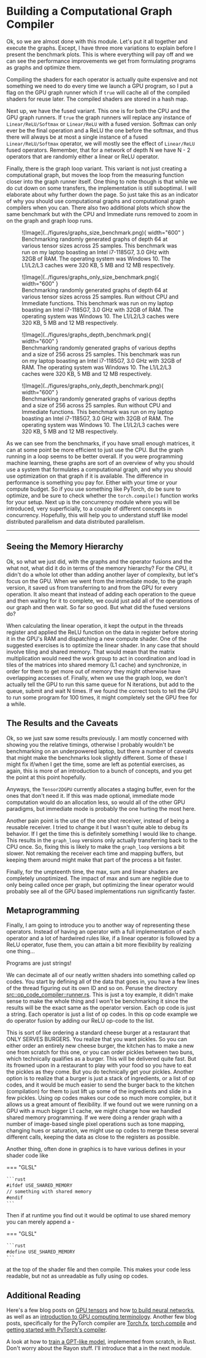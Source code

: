# Building a Computational Graph Compiler
Ok, so we are almost done with this module. Let's put it all together and execute the graphs.
Except, I have three more variations to explain before I present the benchmark plots. This is where everything
will pay off and we can see the performance improvements we get from formulating programs as graphs and
optimize them.

Compiling the shaders for each operator is actually quite expensive and not something we need to do every time
we launch a GPU program, so I put a flag on the GPU graph runner which if ```true``` will cache all of the
compiled shaders for reuse later. The compiled shaders are stored in a hash map.

Next up, we have the fused variant. This one is for both the CPU and the GPU graph runners.
If ```true``` the graph runners will replace any instance of ```Linear/ReLU/Softmax``` or ```Linear/ReLU```
with a fused version. Softmax can only ever be the final operation and a ReLU the one before the softmax,
and thus there will always be at most a single instance of a fused ```Linear/ReLU/Softmax``` operator,
we will mostly see the effect of ```Linear/ReLU``` fused operators. Remember, that for a network of depth N
we have N - 2 operators that are randomly either a linear or ReLU operator.

Finally, there is the graph loop variant. This variant is not just creating a computational graph, but
moves the loop from the measuring function closer into the graph runner itself. One thing to note though
is that while we do cut down on some transfers, the implementation is still suboptimal. I will elaborate
about why further down the page. So just take this as an indicator of why you should use computational graphs
and computational graph compilers when you can. There also two additional plots which show the same
benchmark but with the CPU and Immediate runs removed to zoom in on the graph and graph loop runs.

<figure markdown>
![Image](../figures/graphs_size_benchmark.png){ width="600" }
<figcaption>
Benchmarking randomly generated graphs of depth 64 at various tensor sizes across 25 samples.
This benchmark was run on my laptop boasting an Intel i7-1185G7, 3.0 GHz with 32GB of RAM. The operating system was
Windows 10. The L1/L2/L3 caches were 320 KB, 5 MB and 12 MB respectively.
</figcaption>
</figure>

<figure markdown>
![Image](../figures/graphs_only_size_benchmark.png){ width="600" }
<figcaption>
Benchmarking randomly generated graphs of depth 64 at various tensor sizes across 25 samples.
Run without CPU and Immediate functions.
This benchmark was run on my laptop boasting an Intel i7-1185G7, 3.0 GHz with 32GB of RAM. The operating system was
Windows 10. The L1/L2/L3 caches were 320 KB, 5 MB and 12 MB respectively.
</figcaption>
</figure>

<figure markdown>
![Image](../figures/graphs_depth_benchmark.png){ width="600" }
<figcaption>
Benchmarking randomly generated graphs of various depths and a size of 256 across 25 samples.
This benchmark was run on my laptop boasting an Intel i7-1185G7, 3.0 GHz with 32GB of RAM. The operating system was
Windows 10. The L1/L2/L3 caches were 320 KB, 5 MB and 12 MB respectively.
</figcaption>
</figure>

<figure markdown>
![Image](../figures/graphs_only_depth_benchmark.png){ width="600" }
<figcaption>
Benchmarking randomly generated graphs of various depths and a size of 256 across 25 samples.
Run without CPU and Immediate functions.
This benchmark was run on my laptop boasting an Intel i7-1185G7, 3.0 GHz with 32GB of RAM. The operating system was
Windows 10. The L1/L2/L3 caches were 320 KB, 5 MB and 12 MB respectively.
</figcaption>
</figure>

As we can see from the benchmarks, if you have small enough matrices, it can at some point be more efficient to just
use the CPU. But the graph running in a loop seems to be better overall. If you were programming machine learning,
these graphs are sort of an overview of why you should use a system that formulates a computational
graph, and why you should use optimization on that graph if it is available. The difference in performance is
something you pay for. Either with your time or your compute budget. So if you use something like PyTorch, do be sure to
optimize, and be sure to check whether the ```torch.compile()``` function works for your setup. Next up is the
concurrency module where you will be introduced, very superficially, to a couple of different concepts in
concurrency. Hopefully, this will help you to understand stuff like model distributed parallelism and data
distributed parallelism.

_________________

## Seeing the Memory Hierarchy
Ok, so what we just did, with the graphs and the operator fusions and the what not, what did it do in terms
of the memory hierarchy? For the CPU, it didn't do a whole lot other than adding another layer of complexity,
but let's focus on the GPU. When we went from the immediate mode, to the graph version, it saved us from
transferring to and from the GPU for every operation. It also meant that instead of adding each operation to the
queue and then waiting for it to complete, we could just add all of the operations of our graph and then wait.
So far so good. But what did the fused versions do?

When calculating the linear operation, it kept the output in the threads register and applied the ReLU function
on the data in register before storing it in the GPU's RAM and dispatching a new compute shader.
One of the suggested exercises is to optimize the linear shader. In any case that should involve tiling and
shared memory. That would mean that the matrix multiplication would need the work group to act in
coordination and load in tiles of the matrices into shared memory (L1 cache) and synchronize, in order for
them to get more out of memory they might otherwise have overlapping accesses of. Finally, when we use
the graph loop, we don't actually tell the GPU to run this same queue for N iterations, but add to the
queue, submit and wait N times. If we found the correct tools to tell the GPU to run some program for
100 times, it might completely set the GPU free for a while.

## The Results and the Caveats
Ok, so we just saw some results previously. I am mostly concerned with showing you the relative timings, otherwise
I probably wouldn't be benchmarking on an underpowered laptop, but there a number of caveats that might make the benchmarks
look slightly different. Some of these I might fix if/when I get the time, some are left as potential exercises,
as again, this is more of an introduction to a bunch of concepts, and you get the point at this point hopefully.

Anyways, the ```Tensor2DGPU``` currently allocates a staging buffer, even for the ones that don't need it.
If this was made optional, immediate mode computation would do an allocation less, so would all of the other
GPU paradigms, but immediate mode is probably the one hurting the most here.

Another pain point is the use of the one shot receiver, instead of being a reusable receiver. I tried to change it
but I wasn't quite able to debug its behavior. If I get the time this is definitely something I would like to
change. This results in the ```graph_loop``` versions only actually transferring back to the CPU once. So, fixing
this is likely to make the ```graph_loop``` versions a bit slower. Not remaking the receiver each time and mapping
buffers, but keeping them around might make that part of the process a bit faster.

Finally, for the umpteenth time, the max, sum and linear shaders are completely unoptimized. The impact of max and
sum are neglible due to only being called once per graph, but optimizing the linear operator would probably see
all of the GPU based implementations run significantly faster.

## Metaprogramming
Finally, I am going to introduce you to another way of representing these operators. Instead of having an
operator with a full implementation of each operator and a lot of hardwired rules like, if a
linear operator is followed by a ReLU operator, fuse them, you can attain a bit more flexibility by
realizing one thing...

Programs are just strings!

We can decimate all of our neatly written shaders into something called op codes. You start by defining
all of the data that goes in, you have a few lines of the thread figuring out its own ID and so on.
Peruse the directory [src::op_code_compiler::runner.rs][6]. This is just a toy example,
it didn't make sense to make the whole thing and I won't be benchmarking it since the results will be the exact
same as the operator version. Each op code is just a string. Each operator is just a list of op codes.
In this op code example we do operator fusion by adding our ReLU op-code to the list.

This is sort of like ordering a standard cheese burger at a restaurant that ONLY SERVES BURGERS.
You realize that you want pickles. So you can either order an entirely new cheese burger, the
kitchen has to make a new one from scratch for this one, or you can order pickles between
two buns, which technically qualifies as a burger. This will be delivered quite fast. But its
frowned upon in a restaurant to play with your food so you have to eat the pickles as they come.
But you do technically get your pickles. Another option is to realize that a burger is just a
stack of ingredients, or a list of op codes, and it would be much easier to send the burger
back to the kitchen (compilation) for them to just lift up some of the ingredients and slide in a
few pickles. Using op codes makes our code so much more complex, but it allows us a great amount
of flexibility. If we found out we were running on a GPU with a much bigger L1 cache, we might change how we
handled shared memory programming. If we were doing a render graph with a number of image-based
single pixel operations such as tone mapping, changing hues or saturation, we might use op codes
to merge these several different calls, keeping the data as close to the registers as possible.

Another thing, often done in graphics is to have various defines in your shader code like

=== "GLSL"

    ```rust
    #ifdef USE_SHARED_MEMORY
    // something with shared memory
    #endif
    ```

Then if at runtime you find out it would be optimal to use shared memory you can merely append
a -

=== "GLSL"

    ```rust
    #define USE_SHARED_MEMORY
    ```

at the top of the shader file and then compile. This makes your code less readable, but not as unreadable
as fully using op codes.

## Additional Reading
Here's a few blog posts on [GPU tensors][1] and how [to build neural networks][0], as well as an
[introduction to GPU computing terminology][2]. Another few blog posts, specifically for the
PyTorch compiler are [Torch.fx][3], [torch.compile][4] and
[getting started with PyTorch's compiler][5].

A look at how to [train a GPT-like model][7], implemented from scratch, in Rust. Don't worry about the
Rayon stuff. I'll introduce that a in the next module.

[0]: https://getcode.substack.com/p/fun-and-hackable-tensors-in-rust
[1]: https://getcode.substack.com/p/massively-parallel-fun-with-gpus
[2]: https://github.com/googlefonts/compute-shader-101/blob/main/docs/glossary.md
[3]: https://pytorch.org/docs/stable/fx.html
[4]: https://pytorch.org/docs/stable/generated/torch.compile.html
[5]: https://pytorch.org/docs/stable/torch.compiler.html
[6]: https://github.com/absorensen/numbers_go_brrrr/blob/main/m1_memory_hierarchies/code/computational_graphs/src/op_code_compiler/runner.rs
[7]: https://towardsdatascience.com/training-llm-from-scratch-in-rust-03381bbd7204/
